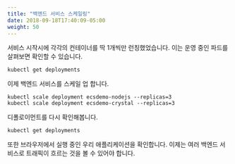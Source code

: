 ```yaml
---
title: "백엔드 서비스 스케일링"
date: 2018-09-18T17:40:09-05:00
weight: 50
---
```


서비스 시작시에 각각의 컨테이너를 딱 1개씩만 런칭했었습니다. 
이는 운영 중인 파드를 살펴보면 확인할 수 있습니다.
```
kubectl get deployments
```

이제 백엔드 서비스를 스케일 업 합니다.
```
kubectl scale deployment ecsdemo-nodejs --replicas=3
kubectl scale deployment ecsdemo-crystal --replicas=3
```
디폴로이먼트를 다시 확인해봅니다.
```
kubectl get deployments
```

또한 브라우저에서 실행 중인 우리 애플리케이션을 확인합니다. 
이제는 여러 백엔드 서비스로 트래픽이 흐르는 것을 볼 수 있어야 합니다.
